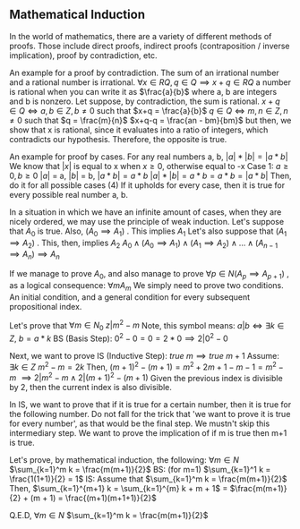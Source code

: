 ## Mathematical Induction

In the world of mathematics, there are a variety of different methods of proofs. Those include direct proofs, indirect proofs (contraposition / inverse implication), proof by contradiction, etc.

An example for a proof by contradiction.
The sum of an irrational number and a rational number is irrational.
$\forall x \in RQ, q \in Q \implies x + q \in RQ$
a number is rational when you can write it as $\frac{a}{b}$ where a, b are integers and b is nonzero.
Let suppose, by contradiction, the sum is rational.
$x+q \in Q \iff a, b \in Z, b \neq 0$ such that $x+q = \frac{a}{b}$
$q \in Q \iff m, n \in Z, n \neq 0$ such that $q = \frac{m}{n}$
$x+q-q = \frac{an - bm}{bm}$
but then, we show that x is rational, since it evaluates into a ratio of integers, which contradicts our hypothesis. Therefore, the opposite is true.

An example for proof by cases.
For any real numbers a, b, $|a| * |b| = |a * b|$
We know that $|x|$ is equal to x when $x \geq 0$, otherwise equal to -x
Case 1: $a \geq 0, b \geq 0$
$|a|$ = a, $|b|$ = b, $|a * b| = a * b$
$|a| * |b| = a * b = a * b = |a * b|$
Then, do it for all possible cases (4)
If it upholds for every case, then it is true for every possible real number a, b.


In a situation in which we have an infinite amount of cases, when they are nicely ordered, we may use the principle of weak induction.
Let's suppose that $A_0$ is true. Also, $(A_0 \implies A_1)$ . This implies $A_1$
Let's also suppose that $(A_1 \implies A_2)$ . This, then, implies $A_2$
$A_0 \land (A_0 \implies A_1) \land (A_1 \implies A_2) \land ... \land (A_{n-1} \implies A_n) \implies A_n$

If we manage to prove $A_0$, and also manage to prove $\forall p \in N (A_p \implies A_{p+1})$ , as a logical consequence: $\forall m A_m$
We simply need to prove two conditions. 
An initial condition, and a general condition for every subsequent propositional index. 

Let's prove that $\forall m \in N_0$  $z | m^2 -m$ 
Note, this symbol means:
$a | b \iff \exists k \in Z, \ b = a * k$ 
BS (Basis Step): $0^2 - 0 = 0 = 2 * 0 \implies 2 | 0^2 - 0$

Next, we want to prove
IS (Inductive Step): $true \ m \implies true \ m+1$ 
Assume: $\exists k \in Z \ m^2 -m = 2k$ 
Then, $(m+1)^2 - (m+1) = m^2 + 2m + 1 - m - 1 = m^2 - m$ 
$\implies 2 | m^2 - m \land 2 | (m+1)^2 - (m+1)$ 
Given the previous index is divisible by 2, then the current index is also divisible.

In IS, we want to prove that if it is true for a certain number, then it is true for the following number. Do not fall for the trick that 'we want to prove it is true for every number', as that would be the final step. We mustn't skip this intermediary step.
We want to prove the implication of if m is true then m+1 is true.


Let's prove, by mathematical induction, the following:
$\forall m \in N$
$\sum_{k=1}^m k = \frac{m(m+1)}{2}$ 
BS: (for m=1) $\sum_{k=1}^1 k = \frac{1(1+1)}{2} = 1$ 
IS: Assume that $\sum_{k=1}^m k = \frac{m(m+1)}{2}$ 
Then, $\sum_{k=1}^{m+1} k = \sum_{k=1}^{m} k + m + 1$ = $\frac{m(m+1)}{2} + (m + 1) = \frac{(m+1)(m+1+1)}{2}$ 

Q.E.D,
$\forall m \in N$
$\sum_{k=1}^m k = \frac{m(m+1)}{2}$ 


